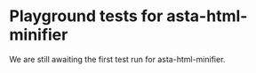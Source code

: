 # Playground tests for asta-html-minifier
We are still awaiting the first test run for asta-html-minifier.
